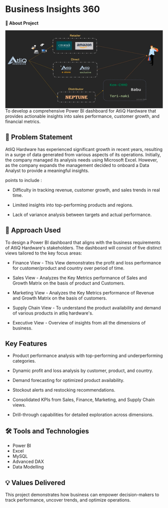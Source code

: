
# Business Insights 360
<b> 🚀 About Project</b>
<br>
<div style="margin-bottom: 20px;">
  <img align="left" alt="Coding" width="750" height="250" src="https://github.com/Mahalak4401/PowerBI_Portfolio_Projects/blob/main/Business%20Insights%20360/AtliQ%20Image.png?raw=true">
</div> 



<br>
<br>



To develop a comprehensive Power BI dashboard for AtliQ Hardware that provides actionable insights into sales performance, customer growth, and financial metrics.

## 🔎 Problem Statement 
AtliQ Hardware has experienced significant growth in recent years, resulting in a surge of data generated from various aspects of its operations. Initially, the company managed its analysis needs using Microsoft Excel. However, as the company expands the management decided to onboard a Data Analyst to provide a meaningful insights.

points to include : 

- Difficulty in tracking revenue, customer growth, and sales trends in real time. 

- Limited insights into top-performing products and regions. 

- Lack of variance analysis between targets and actual performance. 

## 🔑 Approach Used
To design a Power BI dashboard that aligns with the business requirements of AtliQ Hardware's stakeholders. The dashboard will consist of five distinct views tailored to the key focus areas:

- Finance View - This View demonstrates the profit and loss performance for customer/product and country over period of time.

- Sales View - Analyzes the Key Metrics performance of Sales and Growth Matrix on the basis of product and Customers.

- Marketing View - Analyzes the Key Metrics performance of Revenue and Growth Matrix on the basis of customers.

- Supply Chain View - To understand the product availability and demand of various products in atliq hardware's.

- Executive View - Overview of insights from all the dimensions of business.
## Key Features
- Product performance analysis with top-performing and underperforming categories.

- Dynamic profit and loss analysis by customer, product, and country.

- Demand forecasting for optimized product availability.

- Stockout alerts and restocking recommendations.

- Consolidated KPIs from Sales, Finance,      Marketing, and Supply Chain views.

- Drill-through capabilities for detailed exploration across dimensions.
## 🛠️ Tools and Technologies

- Power BI 
- Excel
- MySQL 
- Advanced DAX
- Data Modelling
## 💡 Values Delivered

This project demonstrates how business can empower decision-makers to track performance, uncover trends, and optimize operations.
